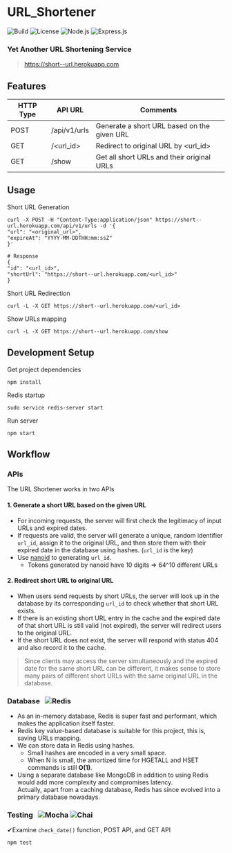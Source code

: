 # URL_Shortener
![Build](https://github.com/james5418/URL_Shortener/actions/workflows/main.yml/badge.svg)
![License](https://img.shields.io/badge/License-MIT-blue.svg)
![Node.js](https://img.shields.io/static/v1?message=Node.js&logo=node.js&labelColor=5c5c5c&color=6DA55F&logoColor=green&label=%20&style=flate)
![Express.js](https://img.shields.io/static/v1?message=Express.js&logo=express&labelColor=5c5c5c&color=%23404d59&logoColor=%2361DAFB&label=%20&style=flate)

<!-- ![Node.js](https://img.shields.io/badge/Node.js-6DA55F?&logo=node.js&logoColor=white)
![Express.js](https://img.shields.io/badge/Express.js-%23404d59.svg?&logo=express&logoColor=%2361DAFB)
![Redis](https://img.shields.io/badge/Redis-%23DD0031.svg?logo=redis&logoColor=white)
![Mocha](https://img.shields.io/badge/-Mocha-%238D6748?&logo=mocha&logoColor=white) 
![Chai](https://img.shields.io/badge/Chai-A30701?&logo=chai&logoColor=white)

![](https://img.shields.io/badge/Node.js-✓-green.svg)
![](https://img.shields.io/badge/Express.js-✓-blue.svg)
![](https://img.shields.io/badge/Redis-✓-red.svg)
![](https://img.shields.io/badge/Mocha-✓-brown.svg)
![](https://img.shields.io/badge/Chai-✓-orange.svg) -->

### Yet Another URL Shortening Service
> https://short--url.herokuapp.com

## Features

| HTTP Type | API URL      | Comments                                         |
| --------- | ------------ | ------------------------------------------------ |
| POST      | /api/v1/urls | Generate a short URL based on the given URL      |
| GET       | /<url_id>    | Redirect to original URL by <url_id>             |
| GET       | /show        | Get all short URLs and their original URLs       |

## Usage

Short URL Generation
```shell
curl -X POST -H "Content-Type:application/json" https://short--url.herokuapp.com/api/v1/urls -d '{
"url": "<original_url>",
"expireAt": "YYYY-MM-DDTHH:mm:ssZ"
}'

# Response
{
"id": "<url_id>",
"shortUrl": "https://short--url.herokuapp.com/<url_id>"
}
```

Short URL Redirection
```
curl -L -X GET https://short--url.herokuapp.com/<url_id>
```

Show URLs mapping
```
curl -L -X GET https://short--url.herokuapp.com/show
```


## Development Setup
Get project dependencies
```
npm install
```
Redis startup
```
sudo service redis-server start
```
Run server
```
npm start
```


## Workflow

### APIs
The URL Shortener works in two APIs

#### 1. Generate a short URL based on the given URL
- For incoming requests, the server will first check the legitimacy of input URLs and expired dates.
- If requests are valid, the server will generate a unique, random identifier `url_id`, assign it to the original URL, and then store them with their expired date in the database using hashes. (`url_id` is the key)
- Use [nanoid](https://github.com/ai/nanoid) to generating `url_id`.
  - Tokens generated by nanoid have 10 digits ⇒ 64^10 different URLs

#### 2. Redirect short URL to original URL
- When users send requests by short URLs, the server will look up in the database by its corresponding `url_id` to check whether that short URL exists.
- If there is an existing short URL entry in the cache and the expired date of that short URL is still valid (not expired), the server will redirect users to the original URL.
- If the short URL does not exist, the server will respond with status 404 and also record it to the cache.

> Since clients may access the server simultaneously and the expired date for the same short URL can be different, it makes sense to store many pairs of different short URLs with the same original URL in the database.


### Database &nbsp; ![Redis](https://img.shields.io/static/v1?message=Redis&logo=redis&labelColor=5c5c5c&color=%23DD0031&logoColor=white&label=%20&style=flate)

- As an in-memory database, Redis is super fast and performant, which makes the application itself faster.
- Redis key value-based database is suitable for this project, this is, saving URLs mapping.
- We can store data in Redis using hashes.
    - Small hashes are encoded in a very small space.
    - When N is small, the amortized time for HGETALL and HSET commands is still **O(1)**.
- Using a separate database like MongoDB in addition to using Redis would add more complexity and compromises latency.<br>
  Actually, apart from a caching database, Redis has since evolved into a primary database nowadays.

### Testing &nbsp; ![Mocha](https://img.shields.io/static/v1?message=Mocha&logo=mocha&labelColor=5c5c5c&color=%238D6748&logoColor=white&label=%20&style=flate) ![Chai](https://img.shields.io/static/v1?message=Chai&logo=chai&labelColor=5c5c5c&color=A30701&logoColor=white&label=%20&style=flate)

✔Examine `check_date()` function, POST API, and GET API
```
npm test
```
